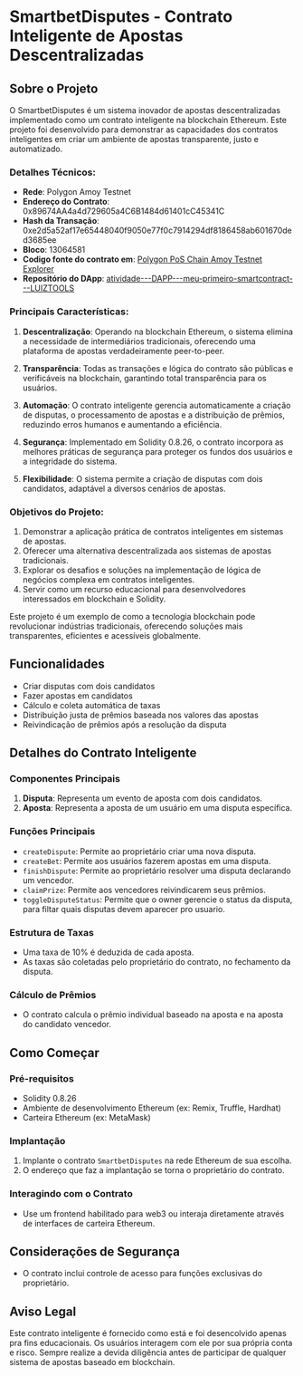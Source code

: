 # SmartbetDisputes - Contrato Inteligente de Apostas Descentralizadas

## Sobre o Projeto

O SmartbetDisputes é um sistema inovador de apostas descentralizadas implementado como um contrato inteligente na blockchain Ethereum. Este projeto foi desenvolvido para demonstrar as capacidades dos contratos inteligentes em criar um ambiente de apostas transparente, justo e automatizado.

### Detalhes Técnicos:

- **Rede**: Polygon Amoy Testnet
- **Endereço do Contrato**: 0x89674AA4a4d729605a4C6B1484d61401cC45341C
- **Hash da Transação**: 0xe2d5a52af17e65448040f9050e77f0c7914294df8186458ab601670ded3685ee
- **Bloco**: 13064581
- **Codigo fonte do contrato em**: [Polygon PoS Chain Amoy Testnet Explorer](https://amoy.polygonscan.com/address/0x89674AA4a4d729605a4C6B1484d61401cC45341C#code)
- **Repositório do DApp**: [atividade---DAPP---meu-primeiro-smartcontract---LUIZTOOLS](https://github.com/DDR23/atividade---DAPP---meu-primeiro-smartcontract---LUIZTOOLS)

### Principais Características:

1. **Descentralização**: Operando na blockchain Ethereum, o sistema elimina a necessidade de intermediários tradicionais, oferecendo uma plataforma de apostas verdadeiramente peer-to-peer.

2. **Transparência**: Todas as transações e lógica do contrato são públicas e verificáveis na blockchain, garantindo total transparência para os usuários.

3. **Automação**: O contrato inteligente gerencia automaticamente a criação de disputas, o processamento de apostas e a distribuição de prêmios, reduzindo erros humanos e aumentando a eficiência.

4. **Segurança**: Implementado em Solidity 0.8.26, o contrato incorpora as melhores práticas de segurança para proteger os fundos dos usuários e a integridade do sistema.

5. **Flexibilidade**: O sistema permite a criação de disputas com dois candidatos, adaptável a diversos cenários de apostas.

### Objetivos do Projeto:

1. Demonstrar a aplicação prática de contratos inteligentes em sistemas de apostas.
2. Oferecer uma alternativa descentralizada aos sistemas de apostas tradicionais.
3. Explorar os desafios e soluções na implementação de lógica de negócios complexa em contratos inteligentes.
4. Servir como um recurso educacional para desenvolvedores interessados em blockchain e Solidity.

Este projeto é um exemplo de como a tecnologia blockchain pode revolucionar indústrias tradicionais, oferecendo soluções mais transparentes, eficientes e acessíveis globalmente.

## Funcionalidades
- Criar disputas com dois candidatos
- Fazer apostas em candidatos
- Cálculo e coleta automática de taxas
- Distribuição justa de prêmios baseada nos valores das apostas
- Reivindicação de prêmios após a resolução da disputa

## Detalhes do Contrato Inteligente

### Componentes Principais
1. **Disputa**: Representa um evento de aposta com dois candidatos.
2. **Aposta**: Representa a aposta de um usuário em uma disputa específica.

### Funções Principais
- `createDispute`: Permite ao proprietário criar uma nova disputa.
- `createBet`: Permite aos usuários fazerem apostas em uma disputa.
- `finishDispute`: Permite ao proprietário resolver uma disputa declarando um vencedor.
- `claimPrize`: Permite aos vencedores reivindicarem seus prêmios.
- `toggleDisputeStatus`: Permite que o owner gerencie o status da disputa, para filtar quais disputas devem aparecer pro usuario.

### Estrutura de Taxas
- Uma taxa de 10% é deduzida de cada aposta.
- As taxas são coletadas pelo proprietário do contrato, no fechamento da disputa.

### Cálculo de Prêmios
- O contrato calcula o prêmio individual baseado na aposta e na aposta do candidato vencedor.

## Como Começar

### Pré-requisitos
- Solidity 0.8.26
- Ambiente de desenvolvimento Ethereum (ex: Remix, Truffle, Hardhat)
- Carteira Ethereum (ex: MetaMask)

### Implantação
1. Implante o contrato `SmartbetDisputes` na rede Ethereum de sua escolha.
2. O endereço que faz a implantação se torna o proprietário do contrato.

### Interagindo com o Contrato
- Use um frontend habilitado para web3 ou interaja diretamente através de interfaces de carteira Ethereum.

## Considerações de Segurança
- O contrato inclui controle de acesso para funções exclusivas do proprietário.

## Aviso Legal
Este contrato inteligente é fornecido como está e foi desencolvido apenas pra fins educacionais. Os usuários interagem com ele por sua própria conta e risco. Sempre realize a devida diligência antes de participar de qualquer sistema de apostas baseado em blockchain.
